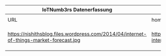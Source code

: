 |IoTNumb3rs Datenerfassung|||||||||||
| ---- | ---- | ---- | ---- | ---- | ---- | ---- | ---- | ---- | ---- | ---- |
||||||||||||
|URL|home_url|filename|device_class|device_count|market_class|market_volume|prognosis_year|publication_year|authorship_class|Dropbox folder|
|https://nishithsblog.files.wordpress.com/2014/04/internet-of-things-market-forecast.jpg|https://nishithsblog.wordpress.com/2014/04/27/the-internet-of-things-iot-market-forecast/|file4_internet-of-things-market-forecast.jpg|generic IoT|50000000000|||2020|2011|blogger|marielledemuth/20181115-1800|
